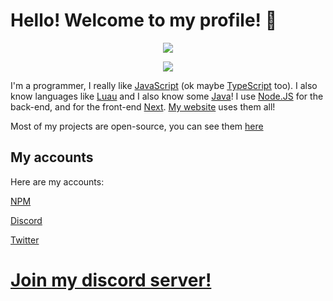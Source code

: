 # Hello! Welcome to my profile! 👋

<p align="center">
<a href="https://github.com/anuraghazra/github-readme-stats">
  <img align="center" src="https://github-readme-stats-topaz-eta.vercel.app/api?username=daimond113&show_icons=true?count_private=true&theme=gotham" />
</a>
</p>

<p align="center">
<a href="https://github.com/anuraghazra/github-readme-stats">
  <img align="center" src="https://github-readme-stats-topaz-eta.vercel.app/api/top-langs/?username=daimond113&hide=html,css,shell&exclude_repo=github-readme-stats&theme=gotham" />
</a> </br>
</p>

I'm a programmer, I really like [JavaScript](https://developer.mozilla.org/en-US/docs/Web/JavaScript) (ok maybe [TypeScript](https://www.typescriptlang.org/) too). I also know languages like [Luau](https://roblox.github.io/luau) and I also know some [Java](https://java.com)!
I use [Node.JS](https://nodejs.org) for the back-end, and for the front-end [Next](https://nextjs.org/). [My website](https://www.daimond113.com) uses them all! 

Most of my projects are open-source, you can see them [here](https://github.com/daimond113?tab=repositories)

## My accounts
Here are my accounts:

[NPM](https://npmjs.com/~daimond113)

[Discord](https://discord.com/users/522510960779329540)

[Twitter](https://twitter.com/dev_daimond113)

# [Join my discord server!](https://discord.gg/hTanCT5JMp)

